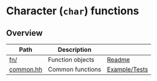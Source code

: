 # Character (`char`) functions

## Overview

| Path                   | Description      |                                 |
| ---------------------- | ---------------- | ------------------------------- |
| [fn/](fn)              | Function objects | [Readme](fn/#readme)            |
| [common.hh](common.hh) | Common functions | [Example/Tests](common.test.cc) |
